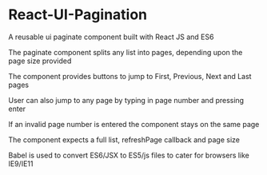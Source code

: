 # React-UI-Pagination

A reusable ui paginate component built with React JS and ES6

The paginate component splits any list into pages, depending upon the page size provided

The component provides buttons to jump to First, Previous, Next and Last pages

User can also jump to any page by typing in page number and pressing enter

If an invalid page number is entered the component stays on the same page

The component expects a full list, refreshPage callback and page size

Babel is used to convert ES6/JSX to ES5/js files to cater for browsers like IE9/IE11




